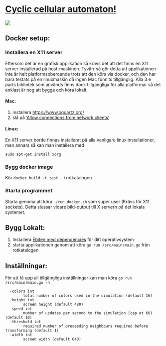 # [Cyclic cellular automaton!](https://en.wikipedia.org/wiki/Cyclic_cellular_automaton)
![](https://i.imgur.com/uzaJ57u.png)

## Docker setup:
### Installera en X11 server
Eftersom det är en grafisk applikation så krävs det att det finns en X11 server installerad på host-maskinen.
Tyvärr så gör detta att applikationen inte är helt platformsoberoende trots att den körs via docker, och den har bara testats på en linuxmaskin då ingen Mac funnits tillgänglig. 
Alla 3:e parts bibliotek som används finns dock tillgängliga för alla platformar så det enklast är nog att bygga och köra lokalt.

#### Mac: 
1. installera https://www.xquartz.org/
2. slå på [‘Allow connections from network clients’](https://blogs.oracle.com/oraclewebcentersuite/running-gui-applications-on-native-docker-containers-for-mac)

#### Linux:
En X11 server borde finnas installerat på alla vanligare linux installationer, men annars så kan man installera med

`sudo apt-get install xorg`

### Bygg docker image
Kör `docker build -t test .` i rotkatalogen

### Starta programmet
Starta genoma att köra `./run_docker.sh` som super user (Krävs för X11 sockets). Detta slussar vidare bild-output till X servern på det lokala systemet.

## Bygg Lokalt:
1. Installera [Ebiten med dependencies](https://ebiten.org/install.html) för ditt operativsystem
2. starta applikationen genom att köra `go run /src/main/main.go` från rotkatalogen

## Inställningar:
För att få upp all tillgängliga inställningar kan man köra `go run /src/main/main.go -h`
```
  -colors int
        total number of colors used in the simulation (default 16)
  -height int
        screen height (default 480)
  -speed int
        number of updates per second to the simulation (cap at 60) (default 10)
  -threshold int
        required number of preceeding neighbours required before transforming (default 1)
  -width int
        screen width (default 640)
```
